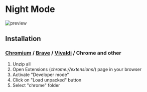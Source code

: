 # Night Mode

![preview](https://github.com/victor-savinov/night-mode/blob/master/1.png)

## Installation

### [Chromium](https://www.chromium.org/) / [Brave](https://brave.com/) / [Vivaldi](https://vivaldi.com/) / Chrome and other
1. Unzip all
2. Open Extensions (*chrome://extensions/*) page in your browser
3. Activate "Developer mode"
4. Click on "Load unpacked" button
5. Select "chrome" folder
